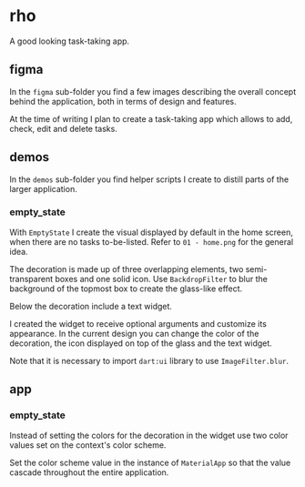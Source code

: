 # rho

A good looking task-taking app.

## figma

In the `figma` sub-folder you find a few images describing the overall concept behind the application, both in terms of design and features.

At the time of writing I plan to create a task-taking app which allows to add, check, edit and delete tasks.

## demos

In the `demos` sub-folder you find helper scripts I create to distill parts of the larger application.

### empty_state

With `EmptyState` I create the visual displayed by default in the home screen, when there are no tasks to-be-listed. Refer to `01 - home.png` for the general idea.

The decoration is made up of three overlapping elements, two semi-transparent boxes and one solid icon. Use `BackdropFilter` to blur the background of the topmost box to create the glass-like effect.

Below the decoration include a text widget.

I created the widget to receive optional arguments and customize its appearance. In the current design you can change the color of the decoration, the icon displayed on top of the glass and the text widget.

Note that it is necessary to import `dart:ui` library to use `ImageFilter.blur`.

## app

### empty_state

Instead of setting the colors for the decoration in the widget use two color values set on the context's color scheme.

Set the color scheme value in the instance of `MaterialApp` so that the value cascade throughout the entire application.
